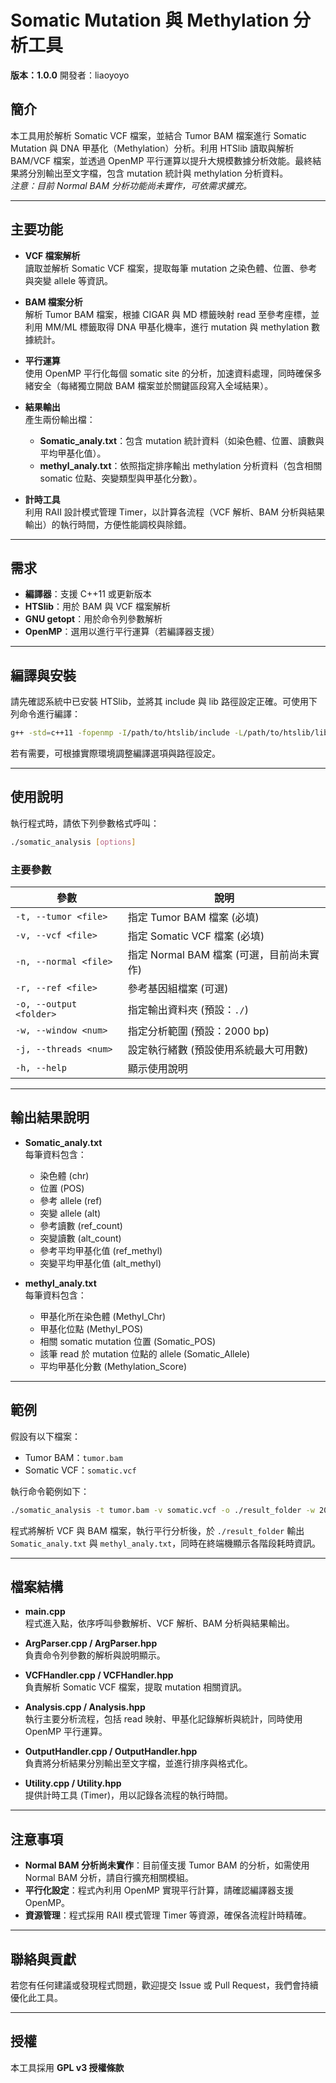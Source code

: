 # Somatic Mutation 與 Methylation 分析工具

**版本：1.0.0**
開發者：liaoyoyo

## 簡介

本工具用於解析 Somatic VCF 檔案，並結合 Tumor BAM 檔案進行 Somatic Mutation 與 DNA 甲基化（Methylation）分析。利用 HTSlib 讀取與解析 BAM/VCF 檔案，並透過 OpenMP 平行運算以提升大規模數據分析效能。最終結果將分別輸出至文字檔，包含 mutation 統計與 methylation 分析資料。  
*注意：目前 Normal BAM 分析功能尚未實作，可依需求擴充。*

---

## 主要功能

- **VCF 檔案解析**  
  讀取並解析 Somatic VCF 檔案，提取每筆 mutation 之染色體、位置、參考與突變 allele 等資訊。

- **BAM 檔案分析**  
  解析 Tumor BAM 檔案，根據 CIGAR 與 MD 標籤映射 read 至參考座標，並利用 MM/ML 標籤取得 DNA 甲基化機率，進行 mutation 與 methylation 數據統計。

- **平行運算**  
  使用 OpenMP 平行化每個 somatic site 的分析，加速資料處理，同時確保多緒安全（每緒獨立開啟 BAM 檔案並於關鍵區段寫入全域結果）。

- **結果輸出**  
  產生兩份輸出檔：
  - **Somatic_analy.txt**：包含 mutation 統計資料（如染色體、位置、讀數與平均甲基化值）。
  - **methyl_analy.txt**：依照指定排序輸出 methylation 分析資料（包含相關 somatic 位點、突變類型與甲基化分數）。

- **計時工具**  
  利用 RAII 設計模式管理 Timer，以計算各流程（VCF 解析、BAM 分析與結果輸出）的執行時間，方便性能調校與除錯。

---

## 需求

- **編譯器**：支援 C++11 或更新版本  
- **HTSlib**：用於 BAM 與 VCF 檔案解析  
- **GNU getopt**：用於命令列參數解析  
- **OpenMP**：選用以進行平行運算（若編譯器支援）

---

## 編譯與安裝

請先確認系統中已安裝 HTSlib，並將其 include 與 lib 路徑設定正確。可使用下列命令進行編譯：

```bash
g++ -std=c++11 -fopenmp -I/path/to/htslib/include -L/path/to/htslib/lib main.cpp ArgParser.cpp Analysis.cpp VCFHandler.cpp Utility.cpp OutputHandler.cpp -o somatic_analysis -lhts
```

若有需要，可根據實際環境調整編譯選項與路徑設定。

---

## 使用說明

執行程式時，請依下列參數格式呼叫：

```bash
./somatic_analysis [options]
```

### 主要參數

| 參數                    | 說明                                                      |
|-------------------------|----------------------------------------------------------|
| `-t, --tumor <file>`    | 指定 Tumor BAM 檔案 (必填)                                |
| `-v, --vcf <file>`      | 指定 Somatic VCF 檔案 (必填)                              |
| `-n, --normal <file>`   | 指定 Normal BAM 檔案 (可選，目前尚未實作)                   |
| `-r, --ref <file>`      | 參考基因組檔案 (可選)                                      |
| `-o, --output <folder>` | 指定輸出資料夾 (預設：`./`)                                |
| `-w, --window <num>`    | 指定分析範圍 (預設：2000 bp)                               |
| `-j, --threads <num>`   | 設定執行緒數 (預設使用系統最大可用數)                       |
| `-h, --help`            | 顯示使用說明                                              |

---

## 輸出結果說明

- **Somatic_analy.txt**  
  每筆資料包含：  
  - 染色體 (chr)  
  - 位置 (POS)  
  - 參考 allele (ref)  
  - 突變 allele (alt)  
  - 參考讀數 (ref_count)  
  - 突變讀數 (alt_count)  
  - 參考平均甲基化值 (ref_methyl)  
  - 突變平均甲基化值 (alt_methyl)

- **methyl_analy.txt**  
  每筆資料包含：  
  - 甲基化所在染色體 (Methyl_Chr)  
  - 甲基化位點 (Methyl_POS)  
  - 相關 somatic mutation 位置 (Somatic_POS)  
  - 該筆 read 於 mutation 位點的 allele (Somatic_Allele)  
  - 平均甲基化分數 (Methylation_Score)

---

## 範例

假設有以下檔案：
 - Tumor BAM：`tumor.bam`
 -  Somatic VCF：`somatic.vcf`

執行命令範例如下：

```bash
./somatic_analysis -t tumor.bam -v somatic.vcf -o ./result_folder -w 2000 -j 4
```

程式將解析 VCF 與 BAM 檔案，執行平行分析後，於 `./result_folder` 輸出 `Somatic_analy.txt` 與 `methyl_analy.txt`，同時在終端機顯示各階段耗時資訊。

---

## 檔案結構

- **main.cpp**  
  程式進入點，依序呼叫參數解析、VCF 解析、BAM 分析與結果輸出。

- **ArgParser.cpp / ArgParser.hpp**  
  負責命令列參數的解析與說明顯示。

- **VCFHandler.cpp / VCFHandler.hpp**  
  負責解析 Somatic VCF 檔案，提取 mutation 相關資訊。

- **Analysis.cpp / Analysis.hpp**  
  執行主要分析流程，包括 read 映射、甲基化記錄解析與統計，同時使用 OpenMP 平行運算。

- **OutputHandler.cpp / OutputHandler.hpp**  
  負責將分析結果分別輸出至文字檔，並進行排序與格式化。

- **Utility.cpp / Utility.hpp**  
  提供計時工具 (Timer)，用以記錄各流程的執行時間。

---

## 注意事項

- **Normal BAM 分析尚未實作**：目前僅支援 Tumor BAM 的分析，如需使用 Normal BAM 分析，請自行擴充相關模組。
- **平行化設定**：程式內利用 OpenMP 實現平行計算，請確認編譯器支援 OpenMP。
- **資源管理**：程式採用 RAII 模式管理 Timer 等資源，確保各流程計時精確。

---

## 聯絡與貢獻

若您有任何建議或發現程式問題，歡迎提交 Issue 或 Pull Request，我們會持續優化此工具。

---

## 授權

本工具採用 **GPL v3 授權條款**
